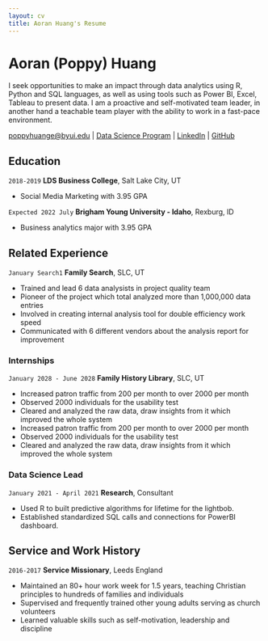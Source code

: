 ```yaml
---
layout: cv
title: Aoran Huang's Resume
---
```

# Aoran (Poppy) Huang

I seek opportunities to make an impact through data analytics using R, Python and SQL languages, as well as using tools such as Power BI, Excel, Tableau to present data. I am a proactive and self-motivated team leader, in another hand a teachable team player with the ability to work in a fast-pace environment.


<div id="webaddress">
<a href="datascience@byui.edu">poppyhuange@byui.edu</a>
| <a href="https://byuidatascience.github.io/development.html">Data Science Program</a>
| <a href="https://www.linkedin.com/in/aoran-poppy-huang-663284157/">LinkedIn</a>
| <a href="https://github.com/byuids-resumes">GitHub</a>
</div>

<!-- https://www.monique.tech/the-art-of-markdown -->

## Education

`2018-2019`
__LDS Business College__, Salt Lake City, UT

- Social Media Marketing with 3.95 GPA

`Expected 2022 July`
__Brigham Young University - Idaho__, Rexburg, ID

- Business analytics major with 3.95 GPA


## Related Experience
`January Search1`
__Family Search__, SLC, UT					 										
-	Trained and lead 6 data analysists in project quality team
-	Pioneer of the project which total analyzed more than 1,000,000 data entries
-	Involved in creating internal analysis tool for double efficiency work speed
-	Communicated with 6 different vendors about the analysis report for improvement

### Internships

`January 2028 - June 2028`
__Family History Library__, SLC, UT

-	Increased patron traffic from 200 per month to over 2000 per month
-	Observed 2000 individuals for the usability test
-	Cleared and analyzed the raw data, draw insights from it which improved the whole system
-	Increased patron traffic from 200 per month to over 2000 per month
-	Observed 2000 individuals for the usability test
-	Cleared and analyzed the raw data, draw insights from it which improved the whole system


### Data Science Lead

`January 2021 - April 2021`
__Research__, Consultant

- Used R to built predictive algorithms for lifetime for the lightbob.
- Established standardized SQL calls and connections for PowerBI dashboard.


## Service and Work History

`2016-2017`
__Service Missionary__, Leeds England
-	Maintained an 80+ hour work week for 1.5 years, teaching Christian principles to hundreds of families and individuals
-	Supervised and frequently trained other young adults serving as church volunteers 
-	Learned valuable skills such as self-motivation, leadership and discipline




<!-- ### Footer

Last updated: May 2013 -->


